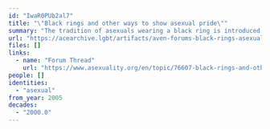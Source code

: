 ```yaml
---
id: "IwaR0PUb2al7"
title: "\"Black rings and other ways to show asexual pride\""
summary: "The tradition of asexuals wearing a black ring is introduced in an AVEN forum thread"
url: "https://acearchive.lgbt/artifacts/aven-forums-black-rings-asexual-pride"
files: []
links:
  - name: "Forum Thread"
    url: "https://www.asexuality.org/en/topic/76607-black-rings-and-other-ways-to-show-asexual-pride/"
people: []
identities:
  - "asexual"
from_year: 2005
decades:
  - "2000.0"
---
```

